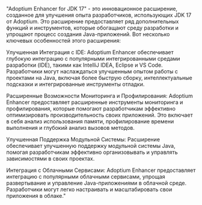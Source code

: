 "Adoptium Enhancer for JDK 17" - это инновационное расширение, созданное для улучшения опыта разработчиков, использующих JDK 17 от Adoptium. Это расширение предоставляет ряд дополнительных функций и инструментов, которые обогащают среду разработки и упрощают процесс создания Java-приложений. Вот несколько ключевых особенностей этого расширения:

Улучшенная Интеграция с IDE: Adoptium Enhancer обеспечивает глубокую интеграцию с популярными интегрированными средами разработки (IDE), такими как IntelliJ IDEA, Eclipse и VS Code. Разработчики могут наслаждаться улучшенным опытом работы с проектами на Java, включая более быструю сборку, интеллектуальные подсказки и интегрированные инструменты отладки.

Расширенные Возможности Мониторинга и Профилирования: Adoptium Enhancer предоставляет расширенные инструменты мониторинга и профилирования, которые помогают разработчикам эффективно оптимизировать производительность своих приложений. Это включает в себя анализ использования памяти, профилирование времени выполнения и глубокий анализ вызовов методов.

Улучшенная Поддержка Модульной Системы: Расширение обеспечивает улучшенную поддержку модульной системы Java, помогая разработчикам эффективно организовывать и управлять зависимостями в своих проектах.

Интеграция с Облачными Сервисами: Adoptium Enhancer предоставляет интеграцию с популярными облачными сервисами, упрощая развертывание и управление Java-приложениями в облачной среде. Разработчики могут легко настраивать и масштабировать свои приложения в облаке." 
